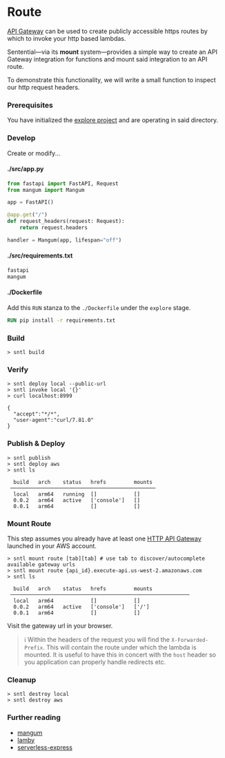 # Route

[API Gateway](https://docs.aws.amazon.com/apigateway/index.html) can be used to create publicly accessible https routes by which to invoke your http based lambdas.

Sentential—via its **mount** system—provides a simple way to create an API Gateway integration for functions and mount said integration to an API route.

To demonstrate this functionality, we will write a small function to inspect our http request headers.

### Prerequisites

You have initialized the [explore project](/examples/project) and are operating in said directory.

### Develop

Create or modify...

<!-- tabs:start -->

#### **./src/app.py**

```python
from fastapi import FastAPI, Request
from mangum import Mangum

app = FastAPI()

@app.get("/")
def request_headers(request: Request):
    return request.headers

handler = Mangum(app, lifespan="off")
```

#### **./src/requirements.txt**

```txt
fastapi
mangum
```

#### **./Dockerfile**

Add this `RUN` stanza to the `./Dockerfile` under the `explore` stage.

```dockerfile
RUN pip install -r requirements.txt
```

<!-- tabs:end -->

### Build

```shell
> sntl build
```

### Verify

```shell
> sntl deploy local --public-url
> sntl invoke local '{}'
> curl localhost:8999

{
  "accept":"*/*",
  "user-agent":"curl/7.81.0"
}
```

### Publish & Deploy

```shell
> sntl publish
> sntl deploy aws
> sntl ls

  build   arch    status   hrefs         mounts  
 ─────────────────────────────────────────────── 
  local   arm64   running  []            []      
  0.0.2   arm64   active   ['console']   []      
  0.0.1   arm64            []            []  
```

### Mount Route

This step assumes you already have at least one [HTTP API Gateway](https://docs.aws.amazon.com/apigateway/latest/developerguide/http-api.html) launched in your AWS account.

```shell
> sntl mount route [tab][tab] # use tab to discover/autocomplete available gateway urls
> sntl mount route {api_id}.execute-api.us-west-2.amazonaws.com
> sntl ls

  build   arch    status   hrefs         mounts             
 ────────────────────────────────────────────────────────── 
  local   arm64            []            []                 
  0.0.2   arm64   active   ['console']   ['/']  
  0.0.1   arm64            []            []
```

Visit the gateway url in your browser.

> :information_source:
> Within the headers of the request you will find the `X-Forwarded-Prefix`. This will contain the route under which the lambda is mounted.
> It is useful to have this in concert with the `host` header so you application can properly handle redirects etc.

### Cleanup

```shell
> sntl destroy local
> sntl destroy aws
```

### Further reading

- [mangum](https://mangum.io/)
- [lamby](https://lamby.custominktech.com/)
- [serverless-express](https://github.com/vendia/serverless-express)